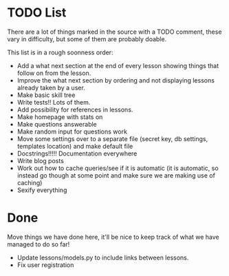 TODO List
=========
There are a lot of things marked in the source with a TODO comment, these vary in difficulty, but some of them are probably doable.

This list is in a rough soonness order:
- Add a what next section at the end of every lesson showing things that follow on from the lesson.
- Improve the what next section by ordering and not displaying lessons already taken by a user.
- Make basic skill tree
- Write tests!! Lots of them.
- Add possibility for references in lessons.
- Make homepage with stats on
- Make questions answerable
- Make random input for questions work
- Move some settings over to a separate file (secret key, db settings, templates location) and make default file
- Docstrings!!!!! Documentation everywhere
- Write blog posts
- Work out how to cache queries/see if it is automatic (it is automatic, so instead go though at some point and make sure we are making use of caching)
- Sexify everything

Done
====
Move things we have done here, it'll be nice to keep track of what we have managed to do so far!
- Update lessons/models.py to include links between lessons.
- Fix user registration
